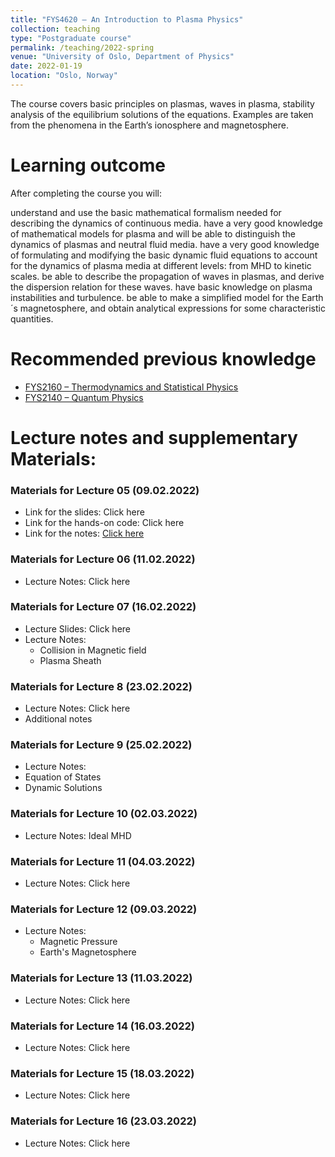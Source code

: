 ```yaml
---
title: "FYS4620 – An Introduction to Plasma Physics"
collection: teaching
type: "Postgraduate course"
permalink: /teaching/2022-spring
venue: "University of Oslo, Department of Physics"
date: 2022-01-19
location: "Oslo, Norway"
---
```


The course covers basic principles on plasmas, waves in plasma, stability analysis of the equilibrium solutions of the equations. Examples are taken from the phenomena in the Earth’s ionosphere and magnetosphere.

Learning outcome
=======
After completing the course you will:

understand and use the basic mathematical formalism needed for describing the dynamics of continuous media.
have a very good knowledge of mathematical models for plasma and will be able to distinguish the dynamics of plasmas and neutral fluid media.
have a very good knowledge of formulating and modifying the basic dynamic fluid equations to account for the dynamics of plasma media at different levels: from MHD to kinetic scales.
be able to describe the propagation of waves in plasmas, and derive the dispersion relation for these waves.
have basic knowledge on plasma instabilities and turbulence.
be able to make a simplified model for the Earth´s magnetosphere, and obtain analytical expressions for some characteristic quantities.

Recommended previous knowledge
======
* [FYS2160 – Thermodynamics and Statistical Physics](https://www.uio.no/studier/emner/matnat/fys/FYS2160/index-eng.html)
* [FYS2140 – Quantum Physics](https://www.uio.no/studier/emner/matnat/fys/FYS2140/index-eng.html)

Lecture notes and supplementary Materials:
======
### Materials for Lecture 05 (09.02.2022)
* Link for the slides: Click here
* Link for the hands-on code: Click here
* Link for the notes: [Click here](/files/teaching/Lec05_notes.pdf)

### Materials for Lecture 06 (11.02.2022)
* Lecture Notes: Click here

### Materials for Lecture 07 (16.02.2022)
* Lecture Slides: Click here
* Lecture Notes: 
  * Collision in Magnetic field
  * Plasma Sheath

### Materials for Lecture 8 (23.02.2022)
* Lecture Notes: Click here
* Additional notes

### Materials for Lecture 9 (25.02.2022)
* Lecture Notes: 
 * Equation of States
 * Dynamic Solutions

### Materials for Lecture 10 (02.03.2022)
* Lecture Notes: Ideal MHD

### Materials for Lecture 11 (04.03.2022)
* Lecture Notes: Click here

### Materials for Lecture 12 (09.03.2022)
* Lecture Notes:
  * Magnetic Pressure
  * Earth's Magnetosphere

### Materials for Lecture 13 (11.03.2022)
* Lecture Notes: Click here

### Materials for Lecture 14 (16.03.2022)
* Lecture Notes: Click here

### Materials for Lecture 15 (18.03.2022)
* Lecture Notes: Click here

### Materials for Lecture 16 (23.03.2022)
* Lecture Notes: Click here
